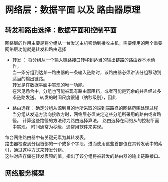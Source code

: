 # 网络层：数据平面 以及 路由器原理

## 转发和路由选择：数据平面和控制平面

网络层的作用主要是将分组从一台发送主机移动到接收主机，需要使用的两个重要网络层功能就是转发和路由选择

- 转发  ：  将分组从一个输入链路接口转移到适当的输出链路的路由器本地动作。  
    当一条分组到达某一路由器的一条输入链路时，该路由器必须讲该分组移动到适当的输出链路。  
    转发是在数据平面中实现的唯一功能。  
    在常见场合中，分组也可能被现有路由器阻挡，或者可能是冗余的并且经过多条链路发送。
    转发的时间尺度很短（纳秒级别），因此

- 路由选择：  确定分组从源到目的地所采取的端到端路径的网络范围处理过程
    当分组从发送方流向接收方时，网络层必须决定这些分组所采用的路由或者路径。
    计算这些路径的方法称为路由选择算法。
    路由选择在网络从的控制平面中实现。
    时间通常为秒级，通常用软件来实现。

每台网络路由器中有关键元素为其转发表。  
路由器检查到分组首部的一个或多个字段，进而使用这些首部值在其转发表中的索引，通过这种方式来转发分组。  
这些对应存储在转发表项的值，指出了该分组将被转发的路由器的输出链路接口。

## 网络服务模型


